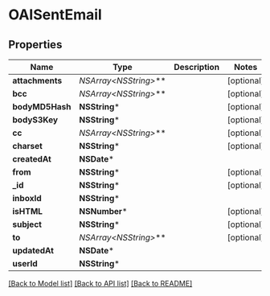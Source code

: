 # OAISentEmail

## Properties
Name | Type | Description | Notes
------------ | ------------- | ------------- | -------------
**attachments** | **NSArray&lt;NSString*&gt;*** |  | [optional] 
**bcc** | **NSArray&lt;NSString*&gt;*** |  | [optional] 
**bodyMD5Hash** | **NSString*** |  | [optional] 
**bodyS3Key** | **NSString*** |  | [optional] 
**cc** | **NSArray&lt;NSString*&gt;*** |  | [optional] 
**charset** | **NSString*** |  | [optional] 
**createdAt** | **NSDate*** |  | 
**from** | **NSString*** |  | [optional] 
**_id** | **NSString*** |  | [optional] 
**inboxId** | **NSString*** |  | 
**isHTML** | **NSNumber*** |  | [optional] 
**subject** | **NSString*** |  | [optional] 
**to** | **NSArray&lt;NSString*&gt;*** |  | [optional] 
**updatedAt** | **NSDate*** |  | 
**userId** | **NSString*** |  | 

[[Back to Model list]](../README.md#documentation-for-models) [[Back to API list]](../README.md#documentation-for-api-endpoints) [[Back to README]](../README.md)


